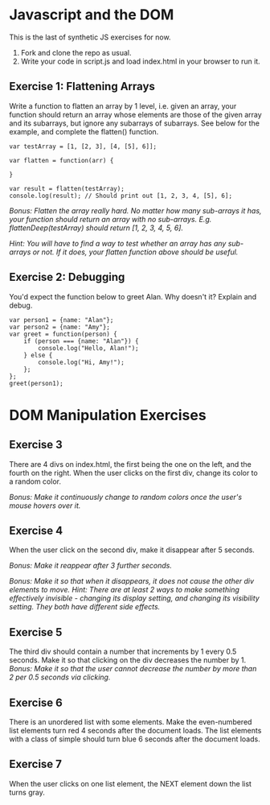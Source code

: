 # Javascript and the DOM

This is the last of synthetic JS exercises for now.
1. Fork and clone the repo as usual.
2. Write your code in script.js and load index.html in your browser to run it.

## Exercise 1: Flattening Arrays
Write a function to flatten an array by 1 level, i.e. given an array, your function should return an array whose elements are those of the given array and its subarrays, but ignore any subarrays of subarrays. See below for the example, and complete the flatten() function.
```
var testArray = [1, [2, 3], [4, [5], 6]];

var flatten = function(arr) {

}

var result = flatten(testArray);
console.log(result); // Should print out [1, 2, 3, 4, [5], 6];
```

_Bonus: Flatten the array really hard. No matter how many sub-arrays it has, your function should return an array with no sub-arrays. E.g. flattenDeep(testArray) should return [1, 2, 3, 4, 5, 6]._

_Hint: You will have to find a way to test whether an array has any sub-arrays or not. If it does, your flatten function above should be useful._


## Exercise 2: Debugging
You'd expect the function below to greet Alan. Why doesn't it? Explain and debug.
```
var person1 = {name: "Alan"};
var person2 = {name: "Amy"};
var greet = function(person) {
    if (person === {name: "Alan"}) {
        console.log("Hello, Alan!");
    } else {
        console.log("Hi, Amy!");
    };
};
greet(person1);
```



# DOM Manipulation Exercises

## Exercise 3
There are 4 divs on index.html, the first being the one on the left, and the fourth on the right.
When the user clicks on the first div, change its color to a random color.

_Bonus: Make it continuously change to random colors once the user's mouse hovers over it._

## Exercise 4
When the user click on the second div, make it disappear after 5 seconds.

_Bonus: Make it reappear after 3 further seconds._

_Bonus: Make it so that when it disappears, it does not cause the other div elements to move. Hint: There are at least 2 ways to make something effectively invisible - changing its display setting, and changing its visibility setting. They both have different side effects._

## Exercise 5
The third div should contain a number that increments by 1 every 0.5 seconds.
Make it so that clicking on the div decreases the number by 1.
_Bonus: Make it so that the user cannot decrease the number by more than 2 per 0.5 seconds via clicking._

## Exercise 6
There is an unordered list with some elements.
Make the even-numbered list elements turn red 4 seconds after the document loads.
The list elements with a class of simple should turn blue 6 seconds after the document loads.

## Exercise 7
When the user clicks on one list element, the NEXT element down the list turns gray.